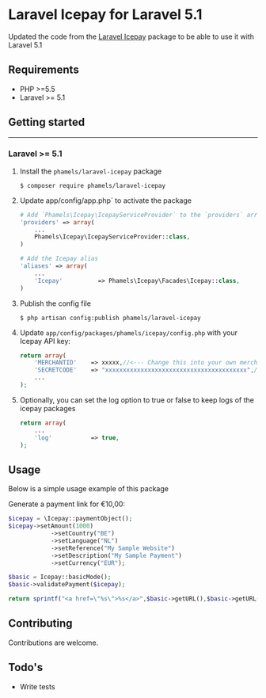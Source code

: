 # Laravel Icepay for Laravel 5.1

Updated the code from the [Laravel Icepay](https://github.com/hansvn/icepay) package to be able to use it with Laravel 5.1

## Requirements

- PHP >=5.5
- Laravel >= 5.1

## Getting started
------------------

### Laravel >= 5.1

1.  Install the `phamels/laravel-icepay` package

    ```shell
    $ composer require phamels/laravel-icepay
    ```

1. Update app/config/app.php` to activate the package

    ```php
    # Add `Phamels\Icepay\IcepayServiceProvider` to the `providers` array
    'providers' => array(
        ...
        Phamels\Icepay\IcepayServiceProvider::class,
    )

    # Add the Icepay alias
    'aliases' => array(
        ...
        'Icepay'          => Phamels\Icepay\Facades\Icepay::class,
    )
    ```

1.  Publish the config file

    ```shell
    $ php artisan config:publish phamels/laravel-icepay
    ```

1.  Update `app/config/packages/phamels/icepay/config.php` with your
    Icepay API key:

    ```php
    return array(
        'MERCHANTID'	=> xxxxx,//<--- Change this into your own merchant ID
        'SECRETCODE'	=> "xxxxxxxxxxxxxxxxxxxxxxxxxxxxxxxxxxxxxxxx",//<--- Change this into your own merchant ID 
        ...
    );
    ```

1.  Optionally, you can set the log option to true or false to keep logs of the icepay packages

    ```php
    return array(
    	...
        'log'			=> true,
    );
    ```

## Usage
Below is a simple usage example of this package

Generate a payment link for &euro;10,00:

```php
$icepay = \Icepay::paymentObject();
$icepay->setAmount(1000)
			->setCountry("BE")
			->setLanguage("NL")
			->setReference("My Sample Website")
			->setDescription("My Sample Payment")
			->setCurrency("EUR");

$basic = Icepay::basicMode();
$basic->validatePayment($icepay);

return sprintf("<a href=\"%s\">%s</a>",$basic->getURL(),$basic->getURL());
```


## Contributing

Contributions are welcome.

## Todo's

- Write tests
